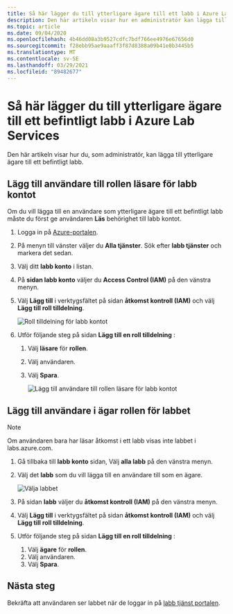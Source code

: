 ```yaml
---
title: Så här lägger du till ytterligare ägare till ett labb i Azure Lab Services
description: Den här artikeln visar hur en administratör kan lägga till en användare som ägare till ett labb i Azure Lab Services.
ms.topic: article
ms.date: 09/04/2020
ms.openlocfilehash: 4b46dd08a3b9527cdfc7bdf766ee4976e67656d0
ms.sourcegitcommit: f28ebb95ae9aaaff3f87d8388a09b41e0b3445b5
ms.translationtype: MT
ms.contentlocale: sv-SE
ms.lasthandoff: 03/29/2021
ms.locfileid: "89482677"
---
```

# <a name="how-to-add-additional-owners-to-an-existing-lab-in-azure-lab-services"></a>Så här lägger du till ytterligare ägare till ett befintligt labb i Azure Lab Services
Den här artikeln visar hur du, som administratör, kan lägga till ytterligare ägare till ett befintligt labb.

## <a name="add-user-to-the-reader-role-for-the-lab-account"></a>Lägg till användare till rollen läsare för labb kontot
Om du vill lägga till en användare som ytterligare ägare till ett befintligt labb måste du först ge användaren **Läs** behörighet till labb kontot.

1. Logga in på [Azure-portalen](https://portal.azure.com).
2. På menyn till vänster väljer du **Alla tjänster**. Sök efter **labb tjänster** och markera det sedan.
3. Välj ditt **labb konto** i listan. 
2. På **sidan labb konto** väljer du **Access Control (IAM)** på den vänstra menyn. 
2. Välj **Lägg till** i verktygsfältet på sidan **åtkomst kontroll (IAM)** och välj **Lägg till roll tilldelning**.

    ![Roll tilldelning för labb kontot ](./media/how-to-add-user-lab-owner/lab-account-access-control-page.png)
3. Utför följande steg på sidan **Lägg till en roll tilldelning** : 
    1. Välj **läsare** för **rollen**. 
    2. Välj användaren. 
    3. Välj **Spara**. 

        ![Lägg till användare till rollen läsare för labb kontot ](./media/how-to-add-user-lab-owner/reader-lab-account.png)

## <a name="add-user-to-the-owner-role-for-the-lab"></a>Lägg till användare i ägar rollen för labbet

> [!NOTE]
> Om användaren bara har läsar åtkomst i ett labb visas inte labbet i labs.azure.com.

1. Gå tillbaka till **labb konto** sidan, Välj **alla labb** på den vänstra menyn.
2. Välj det **labb** som du vill lägga till en användare till som en ägare. 
    
    ![Välja labbet ](./media/how-to-add-user-lab-owner/select-lab.png)    
3. På sidan **labb** väljer du **åtkomst kontroll (IAM)** på den vänstra menyn.
4. Välj **Lägg till** i verktygsfältet på sidan **åtkomst kontroll (IAM)** och välj **Lägg till roll tilldelning**.
5. Utför följande steg på sidan **Lägg till en roll tilldelning** : 
    1. Välj **ägare** för **rollen**. 
    2. Välj användaren. 
    3. Välj **Spara**. 

## <a name="next-steps"></a>Nästa steg
Bekräfta att användaren ser labbet när de loggar in på [labb tjänst portalen](https://labs.azure.com).
